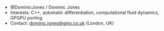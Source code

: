 - @DominicJones / Dominic Jones
- Interests: C++, automatic differentiation, computational fluid dynamics, GPGPU porting
- Contact: dominic.jones@gmx.co.uk (London, UK)
